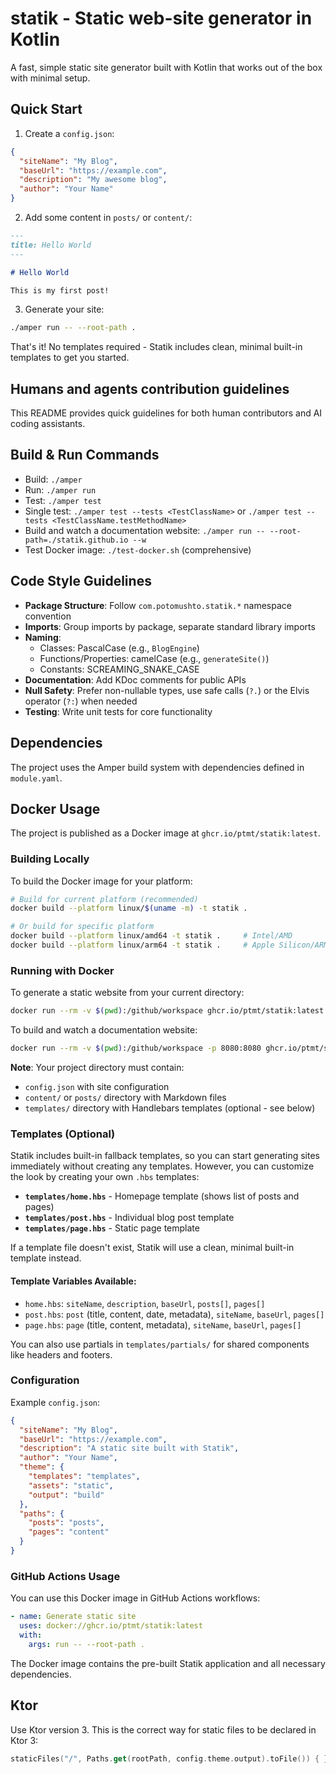 # statik - Static web-site generator in Kotlin

A fast, simple static site generator built with Kotlin that works out of the box with minimal setup.

## Quick Start

1. Create a `config.json`:
```json
{
  "siteName": "My Blog",
  "baseUrl": "https://example.com",
  "description": "My awesome blog",
  "author": "Your Name"
}
```

2. Add some content in `posts/` or `content/`:
```markdown
---
title: Hello World
---

# Hello World

This is my first post!
```

3. Generate your site:
```bash
./amper run -- --root-path .
```

That's it! No templates required - Statik includes clean, minimal built-in templates to get you started.

## Humans and agents contribution guidelines

This README provides quick guidelines for both human contributors and AI coding assistants.

## Build & Run Commands
- Build: `./amper`
- Run: `./amper run`
- Test: `./amper test`
- Single test: `./amper test --tests <TestClassName>` or `./amper test --tests <TestClassName.testMethodName>`
- Build and watch a documentation website: `./amper run -- --root-path=./statik.github.io --w`
- Test Docker image: `./test-docker.sh` (comprehensive) 

## Code Style Guidelines
- **Package Structure**: Follow `com.potomushto.statik.*` namespace convention
- **Imports**: Group imports by package, separate standard library imports
- **Naming**:
  - Classes: PascalCase (e.g., `BlogEngine`)
  - Functions/Properties: camelCase (e.g., `generateSite()`)
  - Constants: SCREAMING_SNAKE_CASE
- **Documentation**: Add KDoc comments for public APIs
- **Null Safety**: Prefer non-nullable types, use safe calls (`?.`) or the Elvis operator (`?:`) when needed
- **Testing**: Write unit tests for core functionality

## Dependencies
The project uses the Amper build system with dependencies defined in `module.yaml`.

## Docker Usage

The project is published as a Docker image at `ghcr.io/ptmt/statik:latest`.

### Building Locally

To build the Docker image for your platform:

```bash
# Build for current platform (recommended)
docker build --platform linux/$(uname -m) -t statik .

# Or build for specific platform
docker build --platform linux/amd64 -t statik .     # Intel/AMD
docker build --platform linux/arm64 -t statik .     # Apple Silicon/ARM
```

### Running with Docker

To generate a static website from your current directory:

```bash
docker run --rm -v $(pwd):/github/workspace ghcr.io/ptmt/statik:latest run -- --root-path .
```

To build and watch a documentation website:

```bash
docker run --rm -v $(pwd):/github/workspace -p 8080:8080 ghcr.io/ptmt/statik:latest run -- --root-path . --w
```

**Note**: Your project directory must contain:
- `config.json` with site configuration
- `content/` or `posts/` directory with Markdown files
- `templates/` directory with Handlebars templates (optional - see below)

### Templates (Optional)

Statik includes built-in fallback templates, so you can start generating sites immediately without creating any templates. However, you can customize the look by creating your own `.hbs` templates:

- **`templates/home.hbs`** - Homepage template (shows list of posts and pages)
- **`templates/post.hbs`** - Individual blog post template
- **`templates/page.hbs`** - Static page template

If a template file doesn't exist, Statik will use a clean, minimal built-in template instead.

#### Template Variables Available:
- `home.hbs`: `siteName`, `description`, `baseUrl`, `posts[]`, `pages[]`
- `post.hbs`: `post` (title, content, date, metadata), `siteName`, `baseUrl`, `pages[]`
- `page.hbs`: `page` (title, content, metadata), `siteName`, `baseUrl`, `pages[]`

You can also use partials in `templates/partials/` for shared components like headers and footers.

### Configuration

Example `config.json`:

```json
{
  "siteName": "My Blog",
  "baseUrl": "https://example.com",
  "description": "A static site built with Statik",
  "author": "Your Name",
  "theme": {
    "templates": "templates",
    "assets": "static",
    "output": "build"
  },
  "paths": {
    "posts": "posts",
    "pages": "content"
  }
}
```

### GitHub Actions Usage

You can use this Docker image in GitHub Actions workflows:

```yaml
- name: Generate static site
  uses: docker://ghcr.io/ptmt/statik:latest
  with:
    args: run -- --root-path .
```

The Docker image contains the pre-built Statik application and all necessary dependencies.

## Ktor

Use Ktor version 3.
This is the correct way for static files to be declared in Ktor 3:

```kotlin
staticFiles("/", Paths.get(rootPath, config.theme.output).toFile()) { }
```

